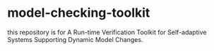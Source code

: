 # model-checking-toolkit

this repository is for A Run-time Verification Toolkit for Self-adaptive Systems Supporting Dynamic Model Changes.
